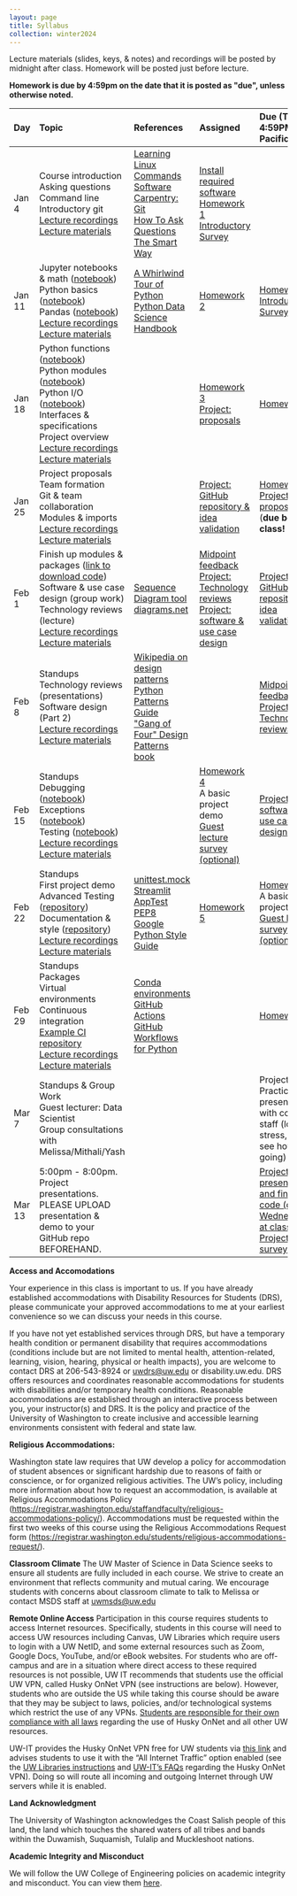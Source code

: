 ```yaml
---
layout: page
title: Syllabus
collection: winter2024
---
```


[Lecture 1 materials]: https://github.com/UWDATA515/lecture-materials/tree/main/01
[Lecture 2 materials]: https://github.com/UWDATA515/lecture-materials/tree/main/02
[Lecture 3 materials]: https://github.com/UWDATA515/lecture-materials/tree/main/03
[Lecture 4 materials]: https://github.com/UWDATA515/lecture-materials/tree/main/04
[Lecture 5 materials]: https://github.com/UWDATA515/lecture-materials/tree/main/05
[Lecture 6 materials]: https://github.com/UWDATA515/lecture-materials/tree/main/06
[Lecture 7 materials]: https://github.com/UWDATA515/lecture-materials/tree/main/07
[Lecture 8 materials]: https://github.com/UWDATA515/lecture-materials/tree/main/08
[Lecture 9 materials]: https://github.com/UWDATA515/lecture-materials/tree/main/09

[Homework 1]: https://classroom.github.com/a/LifCOGeT
[Homework 2]: https://classroom.github.com/a/PBBm_awO
[Homework 3]: https://classroom.github.com/a/-stZVPng
[Homework 4]: https://classroom.github.com/a/T7DLbZHo
[Homework 5]: https://classroom.github.com/a/UI7GAz_5
[Introductory survey]: https://canvas.uw.edu/courses/1696112/quizzes/1940041
[Project proposal survey]: https://canvas.uw.edu/courses/1696112/assignments/8788713
[Project validation survey]: https://canvas.uw.edu/courses/1696112/assignments/8788711
[Midpoint feedback]: https://urldefense.com/v3/__https://uw.iasystem.org/survey/284308__;!!K-Hz7m0Vt54!nnSSFBe3p1dh8azo_17JDHgQFgNtS_NT7OTVMvDTFIdJx0FQyXfBd5SauycgGzXVKz90W0nGvdaoAVcS$
[Guest lecture survey]: https://canvas.uw.edu/courses/1696112/quizzes/1993585
[Project survey]: <notfound>

[Lecture 1 recordings]: https://uw.hosted.panopto.com/Panopto/Pages/Sessions/List.aspx?folderID=acec365e-0039-4608-a8e7-b0b9011cfe2b
[Lecture 2 recordings]: https://uw.hosted.panopto.com/Panopto/Pages/Sessions/List.aspx?folderID=85d95b40-97a6-4f95-9b98-b0b9011d01cf
[Lecture 3 recordings]: https://uw.hosted.panopto.com/Panopto/Pages/Sessions/List.aspx?folderID=63566640-7f2a-48c4-a078-b0b9011d04fd
[Lecture 4 recordings]: https://uw.hosted.panopto.com/Panopto/Pages/Sessions/List.aspx?folderID=b29585bd-2bd3-41e7-924f-b0b9011d08a4
[Lecture 5 recordings]: https://uw.hosted.panopto.com/Panopto/Pages/Sessions/List.aspx?folderID=a34e4302-b6d5-4a67-9fa3-b0b9011d0c40
[Lecture 6 recordings]: https://uw.hosted.panopto.com/Panopto/Pages/Sessions/List.aspx?folderID=e77d821a-67cf-4ccc-9095-b0b9011d1169
[Lecture 7 recordings]: https://uw.hosted.panopto.com/Panopto/Pages/Sessions/List.aspx?folderID=bb7c628c-9804-402d-bf7d-b0b9011d1526
[Lecture 8 recordings]: https://uw.hosted.panopto.com/Panopto/Pages/Sessions/List.aspx?folderID=f92544af-9459-4ead-82d9-b0b9011d18a8
[Lecture 9 recordings]: https://uw.hosted.panopto.com/Panopto/Pages/Sessions/List.aspx?folderID=f1a5b645-5d0b-41b8-9c91-b0b9011d1ca4
[Lecture 10 recordings]: https://uw.hosted.panopto.com/Panopto/Pages/Sessions/List.aspx?folderID=670aca8d-4313-49e8-b84f-b0b9011d2066

Lecture materials (slides, keys, & notes) and recordings will be posted by midnight after class. Homework will be posted just before lecture.

**Homework is due by 4:59pm on the date that it is posted as "due", unless otherwise noted.**

| Day      | Topic                                                         | References       | Assigned | Due (Thu @ 4:59PM Pacific)    |
|:----------|:----------------|:---------------|:-------------------|:-------------------|
| Jan 4     | Course introduction<br />Asking questions<br />Command line<br />Introductory git<br />[Lecture recordings][Lecture 1 recordings]<br />[Lecture materials][Lecture 1 materials] | [Learning Linux Commands](http://linuxcommand.org/lc3_learning_the_shell.php)<br />[Software Carpentry: Git](https://swcarpentry.github.io/git-novice/)<br />[How To Ask Questions The Smart Way](http://www.catb.org/~esr/faqs/smart-questions.html) | [Install required software](<software>)<br />[Homework 1][Homework 1]<br />[Introductory Survey][Introductory Survey] | | 
| Jan 11    | Jupyter notebooks & math ([notebook](https://raw.githubusercontent.com/UWDATA515/lecture-materials/main/02/jupyter_and_python_breakout.ipynb))<br />Python basics ([notebook](https://raw.githubusercontent.com/UWDATA515/lecture-materials/main/02/python_vars_and_flow_control.ipynb))<br />Pandas ([notebook](https://raw.githubusercontent.com/UWDATA515/lecture-materials/main/02/data_manipulation.ipynb))<br />[Lecture recordings][Lecture 2 recordings]<br />[Lecture materials][Lecture 2 materials] | [A Whirlwind Tour of Python](https://jakevdp.github.io/WhirlwindTourOfPython/)<br />[Python Data Science Handbook](https://jakevdp.github.io/PythonDataScienceHandbook/)  | [Homework 2][Homework 2] | [Homework 1][Homework 1]<br />[Introductory Survey][Introductory Survey] |
| Jan 18    | Python functions ([notebook](https://raw.githubusercontent.com/UWDATA515/lecture-materials/main/03/python_functions.ipynb))<br />Python modules ([notebook](https://raw.githubusercontent.com/UWDATA515/lecture-materials/main/03/python_modules.ipynb))<br />Python I/O ([notebook](https://raw.githubusercontent.com/UWDATA515/lecture-materials/main/03/python_files_io.ipynb))<br />Interfaces & specifications<br />Project overview<br />[Lecture recordings][Lecture 3 recordings]<br />[Lecture materials][Lecture 3 materials] |  | [Homework 3][Homework 3]<br />[Project: proposals][Project proposal survey] | [Homework 2][Homework 2] |
| Jan 25     | Project proposals<br />Team formation<br />Git & team collaboration<br />Modules & imports<br />[Lecture recordings][Lecture 4 recordings]<br />[Lecture materials][Lecture 4 materials] |  | [Project: GitHub repository & idea validation][Project validation survey] | [Homework 3][Homework 3]<br />[Project: proposals][Project proposal survey] (**due before class! 12pm**) | 
| Feb 1    | Finish up modules & packages ([link to download code](https://raw.githubusercontent.com/UWDATA515/lecture-materials/main/05/download_sample_code.sh))<br />Software & use case design (group work)<br />Technology reviews (lecture)<br />[Lecture recordings][Lecture 5 recordings]<br />[Lecture materials][Lecture 5 materials] | [Sequence Diagram tool](https://www.websequencediagrams.com/)<br />[diagrams.net](https://app.diagrams.net/) | [Midpoint feedback][Midpoint feedback]<br />[Project: Technology reviews](https://github.com/UWDATA515/lecture-materials/blob/main/05/DATA515_05_TechnologyReviews.pdf)<br />[Project: software & use case design](<projects>) | [Project: GitHub repository & idea validation][Project validation survey] | 
| Feb 8    | Standups<br />Technology reviews (presentations)<br />Software design (Part 2)<br />[Lecture recordings][Lecture 6 recordings]<br />[Lecture materials][Lecture 6 materials] | [Wikipedia on design patterns](https://en.wikipedia.org/wiki/Software_design_pattern)<br />[Python Patterns Guide](https://python-patterns.guide/)<br />["Gang of Four" Design Patterns book](https://www.amazon.com/Design-Patterns-Object-Oriented-Addison-Wesley-Professional-ebook/dp/B000SEIBB8) |  | [Midpoint feedback][Midpoint feedback]<br />[Project: Technology reviews](https://github.com/UWDATA515/lecture-materials/blob/main/05/DATA515_05_TechnologyReviews.pdf) | 
| Feb 15    | Standups<br />Debugging ([notebook](https://raw.githubusercontent.com/UWDATA515/lecture-materials/main/07/debugging_python.ipynb))<br />Exceptions ([notebook](https://raw.githubusercontent.com/UWDATA515/lecture-materials/main/07/exceptions_in_python.ipynb))<br />Testing ([notebook](https://raw.githubusercontent.com/UWDATA515/lecture-materials/main/07/python_unit_tests.ipynb))<br />[Lecture recordings][Lecture 7 recordings]<br />[Lecture materials][Lecture 7 materials] |  | [Homework 4][Homework 4]<br />A basic project demo<br />[Guest lecture survey (optional)][Guest lecture survey] | [Project: software & use case design](<projects>) | 
| Feb 22    | Standups<br />First project demo<br />Advanced Testing ([repository](https://github.com/UWDATA515/testing_example))<br />Documentation & style ([repository](https://github.com/UWDATA515/style_documentation_example/))<br />[Lecture recordings][Lecture 8 recordings]<br />[Lecture materials][Lecture 8 materials] | [unittest.mock](https://docs.python.org/3/library/unittest.mock.html)<br />[Streamlit AppTest](https://docs.streamlit.io/library/advanced-features/app-testing)<br />[PEP8](https://www.python.org/dev/peps/pep-0008/)<br />[Google Python Style Guide](http://google.github.io/styleguide/pyguide.html) | [Homework 5][Homework 5] | [Homework 4][Homework 4]<br />A basic project demo<br />[Guest lecture survey (optional)][Guest lecture survey] | 
| Feb 29    | Standups<br />Packages<br />Virtual environments<br />Continuous integration<br />[Example CI repository](https://github.com/UWDATA515/ci_example)<br />[Lecture recordings][Lecture 9 recordings]<br />[Lecture materials][Lecture 9 materials] | [Conda environments](https://conda.io/projects/conda/en/latest/user-guide/concepts/environments.html)<br />[GitHub Actions](https://docs.github.com/en/actions/quickstart)<br />[GitHub Workflows for Python](https://docs.github.com/en/actions/automating-builds-and-tests/building-and-testing-python) |  | [Homework 5][Homework 5] | 
| Mar 7     | Standups & Group Work<br />Guest lecturer: Data Scientist<br />Group consultations with Melissa/Mithali/Yash |  |  | Project: Practice presentations with course staff (low-stress, just to see how it's going) | 
| Mar 13    | 5:00pm - 8:00pm. Project presentations. PLEASE UPLOAD presentation & demo to your GitHub repo BEFOREHAND.  |  |  | [Project: presentation and final code (due Wednesday at classtime)](<projects.md>)<br />[Project: survey][Project survey] | 

**Access and Accomodations**

Your experience in this class is important to us. If you have already established accommodations with Disability Resources for Students (DRS), please communicate your approved accommodations to me at your earliest convenience so we can discuss your needs in this course.

If you have not yet established services through DRS, but have a temporary health condition or permanent disability that requires accommodations (conditions include but are not limited to mental health, attention-related, learning, vision, hearing, physical or health impacts), you are welcome to contact DRS at 206-543-8924 or uwdrs@uw.edu or disability.uw.edu. DRS offers resources and coordinates reasonable accommodations for students with disabilities and/or temporary health conditions. Reasonable accommodations are established through an interactive process between you, your instructor(s) and DRS. It is the policy and practice of the University of Washington to create inclusive and accessible learning environments consistent with federal and state law.


**Religious Accommodations:**

Washington state law requires that UW develop a policy for accommodation of student absences or significant hardship due to reasons of faith or conscience, or for organized religious activities. The UW’s policy, including more information about how to request an accommodation, is available at Religious Accommodations Policy (https://registrar.washington.edu/staffandfaculty/religious-accommodations-policy/). Accommodations must be requested within the first two weeks of this course using the Religious Accommodations Request form (https://registrar.washington.edu/students/religious-accommodations-request/).


**Classroom Climate**
The UW Master of Science in Data Science seeks to ensure all students are fully included in each course. We strive to create an environment that reflects community and mutual caring. We encourage students with concerns about classroom climate to talk to Melissa or contact MSDS staff at uwmsds@uw.edu


**Remote Online Access**
Participation in this course requires students to access Internet resources. Specifically, students in this course will need to access UW resources including Canvas, UW Libraries which require users to login with a UW NetID, and some external resources such as Zoom, Google Docs, YouTube, and/or eBook websites. For students who are off-campus and are in a situation where direct access to these required resources is not possible, UW IT recommends that students use the official UW VPN, called Husky OnNet VPN (see instructions are below). However, students who are outside the US while taking this course should be aware that they may be subject to laws, policies, and/or technological systems which restrict the use of any VPNs. [Students are responsible for their own compliance with all laws](https://itconnect.uw.edu/it-at-the-uw/it-governance-and-policies/appropriate-use/) regarding the use of Husky OnNet and all other UW resources.

UW-IT provides the Husky OnNet VPN free for UW students via [this link](https://itconnect.uw.edu/tools-services-support/networks-connectivity/uw-networks/about-husky-onnet/use-husky-onnet/) and advises students to use it with the “All Internet Traffic” option enabled (see the [UW Libraries instructions](https://www.lib.washington.edu/help/connect/husky-onnet) and [UW-IT’s FAQs](https://itconnect.uw.edu/tools-services-support/networks-connectivity/uw-networks/about-husky-onnet/faqs/) regarding the Husky OnNet VPN). Doing so will route all incoming and outgoing Internet through UW servers while it is enabled.

**Land Acknowledgment**

The University of Washington acknowledges the Coast Salish people of this land, the land which touches the shared waters of all tribes and bands within the Duwamish, Suquamish, Tulalip and Muckleshoot nations.


**Academic Integrity and Misconduct**

We will follow the UW College of Engineering policies on academic integrity and misconduct.  You can view them [here](https://www.engr.washington.edu/current/policies/academic-integrity-misconduct).
